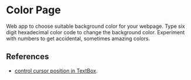 # Color Page

Web app to choose suitable background color for your webpage.
Type six digit hexadecimal color code to change the background color.
Experiment with numbers to get accidental, sometimes amazing colors.


## 



## References
* [control cursor position in TextBox](http://stackoverflow.com/a/20423272).
